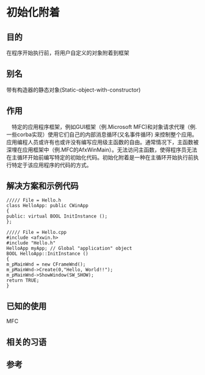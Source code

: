 # 初始化附着
## 目的  
在程序开始执行前，将用户自定义的对象附着到框架  
## 别名  
带有构造器的静态对象(Static-object-with-constructor)  
## 作用  
&#8195;特定的应用程序框架，例如GUI框架（例.Microsoft MFC)和对象请求代理（例.一些corba实现）使用它们自己的内部消息循环(又名事件循环)
来控制整个应用。应用编程人员或许有也或许没有编写应用级主函数的自由。通常情况下，主函数被深埋在应用框架中（例.MFC的AfxWinMain）。无法访问主函数，使得程序员无法在主循环开始前编写特定的初始化代码。初始化附着是一种在主循环开始执行前执行特定于该应用程序的代码的方式。
## 解决方案和示例代码
```
///// File = Hello.h
class HelloApp: public CWinApp 
{ 
public: virtual BOOL InitInstance (); 
};
```
```
///// File = Hello.cpp
#include <afxwin.h> 
#include "Hello.h" 
HelloApp myApp; // Global "application" object 
BOOL HelloApp::InitInstance () 
{
m_pMainWnd = new CFrameWnd();
m_pMainWnd->Create(0,"Hello, World!!");
m_pMainWnd->ShowWindow(SW_SHOW); 
return TRUE;
} 
```
## 已知的使用  
MFC
## 相关的习语
## 参考
